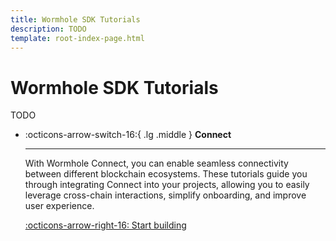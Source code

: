```yaml
---
title: Wormhole SDK Tutorials
description: TODO
template: root-index-page.html
---
```


# Wormhole SDK Tutorials

TODO

<div class="grid cards" markdown>

-   :octicons-arrow-switch-16:{ .lg .middle } **Connect**

    ---

    With Wormhole Connect, you can enable seamless connectivity between different blockchain ecosystems. These tutorials guide you through integrating Connect into your projects, allowing you to easily leverage cross-chain interactions, simplify onboarding, and improve user experience.

    [:octicons-arrow-right-16: Start building](/docs/tutorials/by-product/connect/)

</div>
